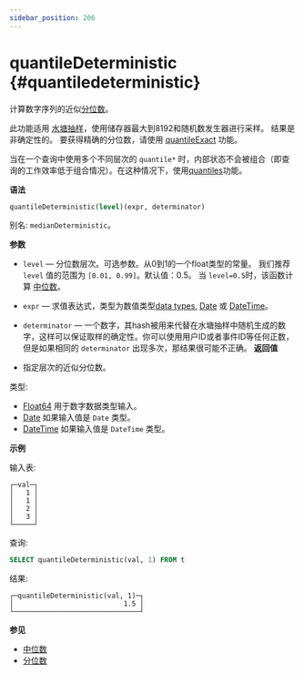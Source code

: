 ```yaml
---
sidebar_position: 206
---
```


# quantileDeterministic {#quantiledeterministic}

计算数字序列的近似[分位数](https://en.wikipedia.org/wiki/Quantile)。

此功能适用 [水塘抽样](https://en.wikipedia.org/wiki/Reservoir_sampling)，使用储存器最大到8192和随机数发生器进行采样。 结果是非确定性的。 要获得精确的分位数，请使用 [quantileExact](../../../sql-reference/aggregate-functions/reference/quantileexact.md#quantileexact) 功能。

当在一个查询中使用多个不同层次的 `quantile*` 时，内部状态不会被组合（即查询的工作效率低于组合情况）。在这种情况下，使用[quantiles](../../../sql-reference/aggregate-functions/reference/quantiles.md#quantiles)功能。

**语法**

``` sql
quantileDeterministic(level)(expr, determinator)
```

别名: `medianDeterministic`。

**参数**

-   `level` — 分位数层次。可选参数。从0到1的一个float类型的常量。 我们推荐 `level` 值的范围为 `[0.01, 0.99]`。默认值：0.5。 当 `level=0.5`时，该函数计算 [中位数](https://en.wikipedia.org/wiki/Median)。
-   `expr` — 求值表达式，类型为数值类型[data types](../../../sql-reference/data-types/index.md#data_types), [Date](../../../sql-reference/data-types/date.md) 或 [DateTime](../../../sql-reference/data-types/datetime.md)。
-   `determinator` — 一个数字，其hash被用来代替在水塘抽样中随机生成的数字，这样可以保证取样的确定性。你可以使用用户ID或者事件ID等任何正数，但是如果相同的 `determinator` 出现多次，那结果很可能不正确。
**返回值**

-   指定层次的近似分位数。

类型:

-   [Float64](../../../sql-reference/data-types/float.md) 用于数字数据类型输入。
-   [Date](../../../sql-reference/data-types/date.md) 如果输入值是 `Date` 类型。
-   [DateTime](../../../sql-reference/data-types/datetime.md) 如果输入值是 `DateTime` 类型。

**示例**

输入表:

``` text
┌─val─┐
│   1 │
│   1 │
│   2 │
│   3 │
└─────┘
```

查询:

``` sql
SELECT quantileDeterministic(val, 1) FROM t
```

结果:

``` text
┌─quantileDeterministic(val, 1)─┐
│                           1.5 │
└───────────────────────────────┘
```

**参见**

-   [中位数](../../../sql-reference/aggregate-functions/reference/median.md#median)
-   [分位数](../../../sql-reference/aggregate-functions/reference/quantiles.md#quantiles)
